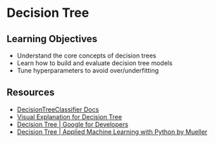 # Decision Tree

## Learning Objectives

- Understand the core concepts of decision trees
- Learn how to build and evaluate decision tree models
- Tune hyperparameters to avoid over/underfitting

## Resources
- [DecisionTreeClassifier Docs](https://scikit-learn.org/stable/modules/generated/sklearn.tree.DecisionTreeClassifier.html)
- [Visual Explanation for Decision Tree](https://mlu-explain.github.io/decision-tree/)
- [Decision Tree | Google for Developers](https://developers.google.com/machine-learning/decision-forests/decision-trees)
- [Decision Tree | Applied Machine Learning with Python by Mueller](https://amueller.github.io/aml/02-supervised-learning/08-decision-trees.html)
